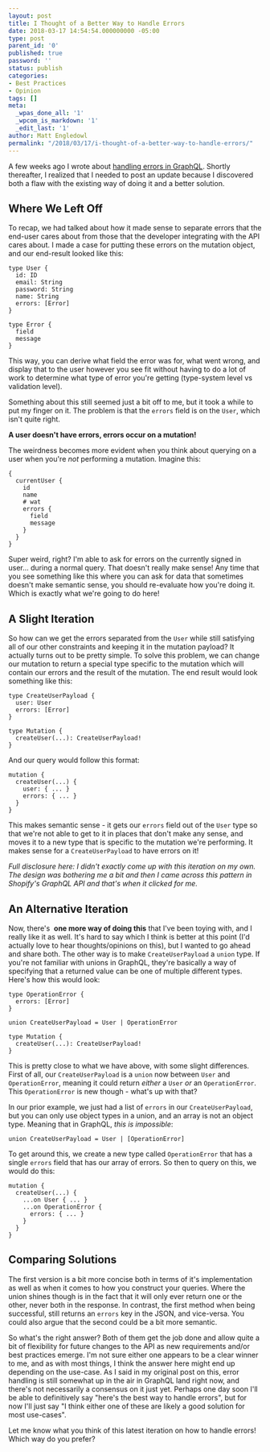 ```yaml
---
layout: post
title: I Thought of a Better Way to Handle Errors
date: 2018-03-17 14:54:54.000000000 -05:00
type: post
parent_id: '0'
published: true
password: ''
status: publish
categories:
- Best Practices
- Opinion
tags: []
meta:
  _wpas_done_all: '1'
  _wpcom_is_markdown: '1'
  _edit_last: '1'
author: Matt Engledowl
permalink: "/2018/03/17/i-thought-of-a-better-way-to-handle-errors/"
---
```

A few weeks ago I wrote about [handling errors in GraphQL](/2018/02/24/handling-errors-in-graphql/). Shortly thereafter, I realized that I needed to post an update because I discovered both a flaw with the existing way of doing it and a better solution.

## Where We Left Off

To recap, we had talked about how it made sense to separate errors that the end-user cares about from those that the developer integrating with the API cares about. I made a case for putting these errors on the mutation object, and our end-result looked like this:

```
type User {
  id: ID
  email: String
  password: String
  name: String
  errors: [Error]
}
```

```
type Error {
  field
  message
}
```

This way, you can derive what field the error was for, what went wrong, and display that to the user however you see fit without having to do a lot of work to determine what type of error you're getting (type-system level vs validation level).

Something about this still seemed just a bit off to me, but it took a while to put my finger on it. The problem is that the `errors`&nbsp;field is on the `User`, which isn't quite right.

**A user doesn't have errors, errors occur on a mutation!**

The weirdness becomes more evident when you think about querying on a user when you're&nbsp;_not_ performing a mutation. Imagine this:

```
{
  currentUser {
    id
    name
    # wat
    errors {
      field
      message
    }
  }
}
```

Super weird, right? I'm able to ask for errors on the currently signed in user... during a normal query. That doesn't really make sense! Any time that you see something like this where you can ask for data that sometimes doesn't make semantic sense, you should re-evaluate how you're doing it. Which is exactly what we're going to do here!

## A Slight Iteration

So how can we get the errors separated from the `User`&nbsp;while still satisfying all of our other constraints and keeping it in the mutation payload? It actually turns out to be pretty simple. To solve this problem, we can change our mutation to return a special type specific to the mutation which will contain our errors and the result of the mutation. The end result would look something like this:

```
type CreateUserPayload {
  user: User
  errors: [Error]
}

type Mutation {
  createUser(...): CreateUserPayload!
}
```

And our query would follow this format:

```
mutation {
  createUser(...) {
    user: { ... }
    errors: { ... }
  }
}
```

This makes semantic sense - it gets our `errors`&nbsp;field out of the `User`&nbsp;type so that we're not able to get to it in places that don't make any sense, and moves it to a new type that is specific to the mutation we're performing. It makes sense for a `CreateUserPayload`&nbsp;to have errors on it!

_Full disclosure here: I didn't exactly come up with this iteration on my own. The design was bothering me a bit and then I came across this pattern in Shopify's GraphQL API and that's when it clicked for me._

## An Alternative Iteration

Now, there's&nbsp; **one more way of doing this** that I've been toying with, and I really like it as well. It's hard to say which I think is better at this point (I'd actually love to hear thoughts/opinions on this), but I wanted to go ahead and share both. The other way is to make `CreateUserPayload`&nbsp;a `union`&nbsp;type. If you're not familiar with unions in GraphQL, they're basically a way of specifying that a returned value can be one of multiple different types. Here's how this would look:

```
type OperationError {
  errors: [Error]
}

union CreateUserPayload = User | OperationError

type Mutation {
  createUser(...): CreateUserPayload!
}
```

This is pretty close to what we have above, with some slight differences. First of all, our `CreateUserPayload`&nbsp;is a `union`&nbsp;now between `User`&nbsp;and `OperationError`, meaning it could return&nbsp;_either_ a `User`&nbsp;_or_ an `OperationError`. This `OperationError` is new though - what's up with that?

In our prior example, we just had a list of `errors`&nbsp;in our `CreateUserPayload`, but you can only use object types in a union, and an array is not an object type. Meaning that in GraphQL, _this is impossible_:

```
union CreateUserPayload = User | [OperationError]
```

To get around this, we create a new type called `OperationError`&nbsp;that has a single `errors`&nbsp;field that has our array of errors. So then to query on this, we would do this:

```
mutation {
  createUser(...) {
    ...on User { ... }
    ...on OperationError {
      errors: { ... }
    }
  }
}
```

## Comparing Solutions

The first version is a bit more concise both in terms of it's implementation as well as when it comes to how you construct your queries. Where the union shines though is in the fact that it will only ever return one or the other, never both in the response. In contrast, the first method when being successful, still returns an `errors`&nbsp;key in the JSON, and vice-versa. You could also argue that the second could be a bit more semantic.

So what's the right answer? Both of them get the job done and allow quite a bit of flexibility for future changes to the API as new requirements and/or best practices emerge. I'm not sure either one appears to be a clear winner to me, and as with most things, I think the answer here might end up depending on the use-case. As I said in my original post on this, error handling is still somewhat up in the air in GraphQL land right now, and there's not necessarily a consensus on it just yet. Perhaps one day soon I'll be able to definitively say "here's the best way to handle errors", but for now I'll just say "I think either one of these are likely a good solution for most use-cases".

Let me know what you think of this latest iteration on how to handle errors! Which way do you prefer?

